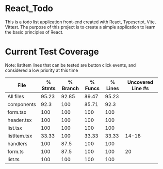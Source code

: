 # React_Todo
This is a todo list application front-end created with React, Typescript, Vite, Vittest. The purpose of this project is to create a simple application to learn the basic principles of React.

# Current Test Coverage
Note: listItem lines that can be tested are button click events, and considered a low priority at this time

File           | % Stmts | % Branch | % Funcs | % Lines | Uncovered Line #s 
---------------|---------|----------|---------|---------|-------------------
All files      |   95.23 |    92.85 |   89.47 |   95.23 |                   
 components    |    92.3 |      100 |   85.71 |    92.3 |                   
  form.tsx     |     100 |      100 |     100 |     100 |                   
  header.tsx   |     100 |      100 |     100 |     100 |                   
  list.tsx     |     100 |      100 |     100 |     100 |                   
  listItem.tsx |   33.33 |      100 |   33.33 |   33.33 | 14-18             
 handlers      |     100 |     87.5 |     100 |     100 |                   
  form.ts      |     100 |     87.5 |     100 |     100 | 20                
  list.ts      |     100 |      100 |     100 |     100 |                   
